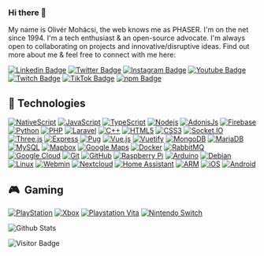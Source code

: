 ### Hi there 👋

My name is Olivér Mohácsi, the web knows me as PHASER. I'm on the net since 1994. I'm a tech enthusiast & an open-source advocate. I'm always open to collaborating on projects and innovative/disruptive ideas. Find out more about me & feel free to connect with me here:

[![Linkedin Badge](https://img.shields.io/badge/-olivermohacsi-lightgray?style=flat-square&logo=Linkedin&logoColor=blue&link=https://www.linkedin.com/in/olivermohacsi/)](https://www.linkedin.com/in/olivermohacsi/)
[![Twitter Badge](https://img.shields.io/badge/-oliverphaser-lightgray?style=flat-square&logo=twitter&logoColor=blue&link=https://www.twitter.com/oliverphaser)](https://www.twitter.com/oliverphaser)
[![Instagram Badge](https://img.shields.io/badge/-oliverphaser-lightgray?style=flat-square&logo=instagram&logoColor=red&link=https://instagram.com/oliverphaser/)](https://instagram.com/oliverphaser)
[![Youtube Badge](https://img.shields.io/badge/-oliverphaser-lightgray?style=flat-square&logo=youtube&logoColor=darkred&link=https://www.youtube.com/c/oliverphaser)](https://www.youtube.com/c/oliverphaser)
[![Twitch Badge](https://img.shields.io/badge/-oliverphaser-lightgray?style=flat-square&logo=twitch&logoColor=white&link=https://www.twitch.tv/oliverphaser)](https://www.twitch.tv/oliverphaser)
[![TikTok Badge](https://img.shields.io/badge/-oliverphaser-lightgray?style=flat-square&logo=tiktok&logoColor=white&link=https://www.tiktok.com/@oliverphaser)](https://www.tiktok.com/@oliverphaser)
[![npm Badge](https://img.shields.io/badge/-oliverphaser-lightgray?style=flat-square&logo=npm&logoColor=white&link=https://www.npmjs.com/~oliverphaser)](https://www.npmjs.com/~oliverphaser)

## 🔮 Technologies

[![NativeScript](https://img.shields.io/badge/-NativeScript-lightgray?style=flat-square&logo=nativescript&logoColor=3A58F6)](https://www.nativescript.org)
[![JavaScript](https://img.shields.io/badge/-JavaScript-lightgray?style=flat-square&logo=javascript)](https://www.javascript.com)
[![TypeScript](https://img.shields.io/badge/-TypeScript-lightgray?style=flat-square&logo=typescript)](https://www.typescriptlang.org)
[![Nodejs](https://img.shields.io/badge/-Nodejs-lightgray?style=flat-square&logo=Node.js)](https://nodejs.dev)
[![AdonisJs](https://img.shields.io/badge/-AdonisJs-lightgray?style=flat-square&logo=adonisjs&logoColor=5843F8)](https://adonisjs.com)
[![Firebase](https://img.shields.io/badge/-Firebase-lightgray?style=flat-square&logo=firebase)](https://firebase.google.com)
[![Python](https://img.shields.io/badge/-Python-lightgray?style=flat-square&logo=Python)](https://www.python.org)
[![PHP](https://img.shields.io/badge/-PHP-lightgray?style=flat-square&logo=php)](https://www.php.net)
[![Laravel](https://img.shields.io/badge/-Laravel-lightgrey?style=flat-square&logo=laravel)](https://laravel.com)
[![C++](https://img.shields.io/badge/-C++-lightgray?style=flat-square&logo=cplusplus&logoColor=lightblue)](https://isocpp.org)
[![HTML5](https://img.shields.io/badge/-HTML5-lightgray?style=flat-square&logo=html5&logoColor=orange)](https://html.com)
[![CSS3](https://img.shields.io/badge/-CSS3-lightgray?style=flat-square&logo=css3&logoColor=2f61ea)](https://www.w3.org/Style/CSS/Overview.en.html)
[![Socket.IO](https://img.shields.io/badge/-Socket.IO-lightgray?style=flat-square&logo=socket.io)](https://socket.io)
[![Three.js](https://img.shields.io/badge/-Three.js-lightgray?style=flat-square&logo=three.js)](https://threejs.org)
[![Express](https://img.shields.io/badge/-Express-lightgray?style=flat-square&logo=express)](https://expressjs.com)
[![Pug](https://img.shields.io/badge/-Pug-lightgray?style=flat-square&logo=pug)](https://pugjs.org)
[![Vue.js](https://img.shields.io/badge/-Vue.js-lightgray?style=flat-square&logo=vue.js)](https://vuejs.org)
[![Vuetify](https://img.shields.io/badge/-Vuetify-lightgray?style=flat-square&logo=vuetify&logoColor=A9D7F8)](https://vuetifyjs.com)
[![MongoDB](https://img.shields.io/badge/-MongoDB-lightgray?style=flat-square&logo=mongodb)](https://www.mongodb.com)
[![MariaDB](https://img.shields.io/badge/-MariaDB-lightgray?style=flat-square&logo=mariadb&logoColor=BB7256)](https://mariadb.com)
[![MySQL](https://img.shields.io/badge/-MySQL-lightgray?style=flat-square&logo=mysql&logoColor=17728b)](https://www.mysql.com)
[![Mapbox](https://img.shields.io/badge/-Mapbox-lightgray?style=flat-square&logo=mapbox&logoColor=4061F4)](https://www.mapbox.com)
[![Google Maps](https://img.shields.io/badge/-Google%20Maps-lightgray?style=flat-square&logo=googlemaps&logoColor=32A351)](https://developers.google.com/maps)
[![Docker](https://img.shields.io/badge/-Docker-lightgray?style=flat-square&logo=docker)](https://www.docker.com)
[![RabbitMQ](https://img.shields.io/badge/-RabbitMQ-lightgray?style=flat-square&logo=rabbitmq)](https://www.rabbitmq.com)
[![Google Cloud](https://img.shields.io/badge/Google%20Cloud-lightgray?style=flat-square&logo=google-cloud)](https://cloud.google.com)
[![Git](https://img.shields.io/badge/-Git-lightgray?style=flat-square&logo=git)](https://git-scm.com)
[![GitHub](https://img.shields.io/badge/-GitHub-lightgray?style=flat-square&logo=github)](https://github.com)
[![Raspberry Pi](https://img.shields.io/badge/-Raspberry%20Pi-lightgray?style=flat-square&logo=Raspberry-Pi&logoColor=b6183f)](https://www.raspberrypi.com)
[![Arduino](https://img.shields.io/badge/-Arduino-lightgray?style=flat-square&logo=arduino)](https://www.arduino.cc)
[![Debian](https://img.shields.io/badge/-Debian-lightgray?style=flat-square&logo=debian&logoColor=D11E4F)](https://www.debian.org)
[![Linux](https://img.shields.io/badge/-Linux-lightgray?style=flat-square&logo=linux)](https://www.linux.org)
[![Webmin](https://img.shields.io/badge/-Webmin-lightgray?style=flat-square&logo=webmin)](https://www.webmin.com)
[![Nextcloud](https://img.shields.io/badge/-Nextcloud-lightgray?style=flat-square&logo=nextcloud&logoColor=2782C9)](https://nextcloud.com)
[![Home Assistant](https://img.shields.io/badge/-Home%20Assistant-lightgray?style=flat-square&logo=homeassistant)](https://www.home-assistant.io)
[![ARM](https://img.shields.io/badge/-ARM-lightgray?style=flat-square&logo=arm)](https://www.arm.com)
[![iOS](https://img.shields.io/badge/-iOS-lightgray?style=flat-square&logo=ios)](https://www.apple.com/ios)
[![Android](https://img.shields.io/badge/-Android-lightgray?style=flat-square&logo=android)](https://www.android.com)


## 🎮 &nbsp;Gaming

[![PlayStation](https://img.shields.io/badge/-PlayStation-lightgray?style=flat-square&logo=playstation)](https://playstation.com)
[![Xbox](https://img.shields.io/badge/-Xbox-lightgray?style=flat-square&logo=xbox&logoColor=0E780E)](https://www.xbox.com)
[![Playstation Vita](https://img.shields.io/badge/-PlayStation%20Vita-lightgray?style=flat-square&logo=playstationvita)](https://en.wikipedia.org/wiki/PlayStation_Vita)
[![Nintendo Switch](https://img.shields.io/badge/-Nintendo%20Switch-lightgray?style=flat-square&logo=nintendoswitch&logoColor=F42100)](https://www.nintendo.com/switch/)

![Github Stats](https://github-readme-stats.vercel.app/api?username=oliverphaser&count_private=true&show_icons=true&theme=merko&include_all_commits=true)

![Visitor Badge](https://visitor-badge.laobi.icu/badge?page_id=oliverphaser.oliverphaser)

